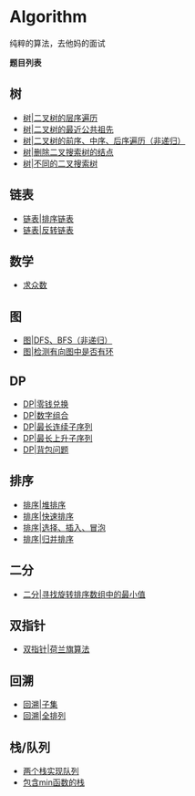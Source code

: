 ﻿# Algorithm

纯粹的算法，去他妈的面试

**题目列表**

## 树
- [树|二叉树的层序遍历](./tree/layer_traverse.md)
- [树|二叉树的最近公共祖先](./tree/most_recent_common_ancestor.md)
- [树|二叉树的前序、中序、后序遍历（非递归）](./tree/traverse.md)
- [树|删除二叉搜索树的结点](./tree/delete_binary_search_trees_node.md)
- [树|不同的二叉搜索树](./tree/different_binary_search_trees.md)

## 链表
- [链表|排序链表](./list/sort.md)
- [链表|反转链表](./list/reverse.md)

## 数学
- [求众数](math/most_num.md)

## 图
- [图|DFS、BFS（非递归）](./chart/dfs_bfs.md)
- [图|检测有向图中是否有环](./chart/ring.md)

## DP
- [DP|零钱兑换](./dp/coins_change.md)
- [DP|数字组合](./dp/num_list.md)
- [DP|最长连续子序列](./dp/longest_continuous_list.md)
- [DP|最长上升子序列](./dp/longest_up_list.md)
- [DP|背包问题](./dp/backpack.md)

## 排序
- [排序|堆排序](./sort/deap.md)
- [排序|快速排序](./sort/quick.md)
- [排序|选择、插入、冒泡](./sort/simple.md)
- [排序|归并排序](./sort/merge.md)

## 二分
- [二分|寻找旋转排序数组中的最小值](./dichotomous/rotate_array.md)

## 双指针
- [双指针|荷兰旗算法](./doublePoint/dutch_flag.md)

## 回溯
- [回溯|子集](./backtrack/subset.md)
- [回溯|全排列](./backtrack/permute.md)

## 栈/队列

- [两个栈实现队列](./stack_queue/stack_to_queue.md)
- [包含min函数的栈](./stack_queue/min_stack.md)
